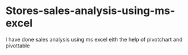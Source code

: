 # Stores-sales-analysis-using-ms-excel
I have done sales analysis using ms excel eith the help of pivotchart and pivottable
